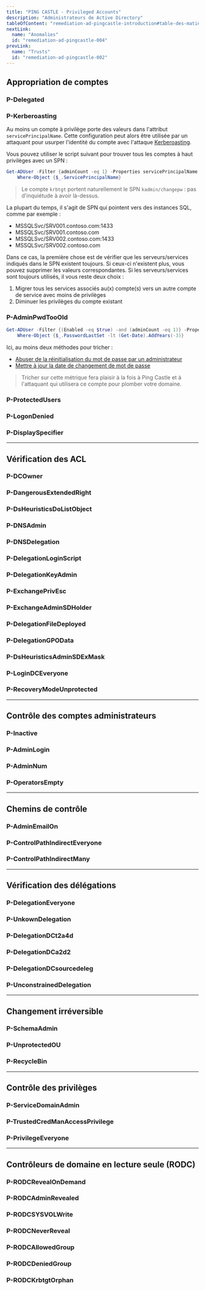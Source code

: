 ```yaml
---
title: "PING CASTLE - Privileged Accounts"
description: "Administrateurs de Active Directory"
tableOfContent: "remediation-ad-pingcastle-introduction#table-des-matières"
nextLink:
  name: "Anomalies"
  id: "remediation-ad-pingcastle-004"
prevLink:
  name: "Trusts"
  id: "remediation-ad-pingcastle-002"
---
```


## Appropriation de comptes

### P-Delegated

### P-Kerberoasting

Au moins un compte à privilège porte des valeurs dans l'attribut `servicePrincipalName`. Cette configuration peut alors être utilisée par un attaquant pour usurper l'identité du compte avec l'attaque [Kerberoasting](https://beta.hackndo.com/kerberoasting/).

Vous pouvez utiliser le script suivant pour trouver tous les comptes à haut privilèges avec un SPN :

```powershell
Get-ADUser -Filter {adminCount -eq 1} -Properties servicePrincipalName |
    Where-Object {$_.ServicePrincipalName}
```

> Le compte `krbtgt` portent naturellement le SPN `kadmin/changepw` : pas d'inquiétude à avoir là-dessus.

La plupart du temps, il s'agit de SPN qui pointent vers des instances SQL, comme par exemple :

- MSSQLSvc/SRV001.contoso.com:1433
- MSSQLSvc/SRV001.contoso.com
- MSSQLSvc/SRV002.contoso.com:1433
- MSSQLSvc/SRV002.contoso.com

Dans ce cas, la première chose est de vérifier que les serveurs/services indiqués dans le SPN existent toujours. Si ceux-ci n'existent plus, vous pouvez supprimer les valeurs correspondantes. Si les serveurs/services sont toujours utilisés, il vous reste deux choix :

1. Migrer tous les services associés au(x) compte(s) vers un autre compte de service avec moins de privilèges
2. Diminuer les privilèges du compte existant

### P-AdminPwdTooOld



```powershell
Get-ADUser -Filter {(Enabled -eq $true) -and (adminCount -eq 1)} -Properties PasswordLastSet |
    Where-Object {$_.PasswordLastSet -lt (Get-Date).AddYears(-3)}
```

Ici, au moins deux méthodes pour tricher :

- [Abuser de la réinitialisation du mot de passe par un administrateur](https://www.labouabouate.fr/2024/09/15/prolonger-la-vie-mdp#m%C3%A9thode-2--abus-du-passwordreset)
- [Mettre à jour la date de changement de mot de passe](https://www.labouabouate.fr/2024/09/15/prolonger-la-vie-mdp#m%C3%A9thode-3--abus-du-pwdlastset)

> Tricher sur cette métrique fera plaisir à la fois à Ping Castle et à l'attaquant qui utilisera ce compte pour plomber votre domaine.

### P-ProtectedUsers

### P-LogonDenied

### P-DisplaySpecifier

---

## Vérification des ACL

### P-DCOwner

### P-DangerousExtendedRight

### P-DsHeuristicsDoListObject

### P-DNSAdmin

### P-DNSDelegation

### P-DelegationLoginScript

### P-DelegationKeyAdmin

### P-ExchangePrivEsc

### P-ExchangeAdminSDHolder

### P-DelegationFileDeployed

### P-DelegationGPOData

### P-DsHeuristicsAdminSDExMask

### P-LoginDCEveryone

### P-RecoveryModeUnprotected

---

## Contrôle des comptes administrateurs

### P-Inactive

### P-AdminLogin

### P-AdminNum

### P-OperatorsEmpty

---

## Chemins de contrôle

### P-AdminEmailOn

### P-ControlPathIndirectEveryone

### P-ControlPathIndirectMany

---

## Vérification des délégations

### P-DelegationEveryone

### P-UnkownDelegation

### P-DelegationDCt2a4d

### P-DelegationDCa2d2

### P-DelegationDCsourcedeleg

### P-UnconstrainedDelegation

---

## Changement irréversible

### P-SchemaAdmin

### P-UnprotectedOU

### P-RecycleBin

---

## Contrôle des privilèges

### P-ServiceDomainAdmin

### P-TrustedCredManAccessPrivilege

### P-PrivilegeEveryone

---

## Contrôleurs de domaine en lecture seule (RODC)

### P-RODCRevealOnDemand

### P-RODCAdminRevealed

### P-RODCSYSVOLWrite

### P-RODCNeverReveal

### P-RODCAllowedGroup

### P-RODCDeniedGroup

### P-RODCKrbtgtOrphan
